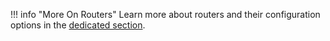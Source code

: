 !!! info "More On Routers"
    Learn more about routers and their configuration options in the [dedicated section](../routing/routers/index.md).

